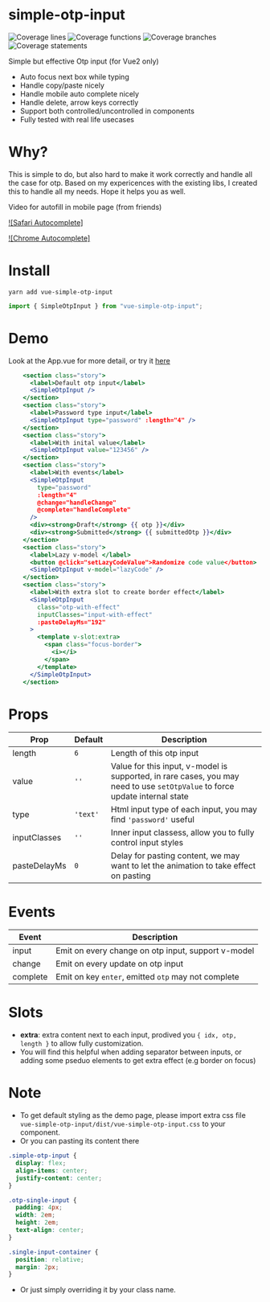 # simple-otp-input

![Coverage lines](https://img.shields.io/badge/Coverage:lines-98.68%25-brightgreen.svg)
![Coverage functions](https://img.shields.io/badge/Coverage:functions-100%25-brightgreen.svg)
![Coverage branches](https://img.shields.io/badge/Coverage:branches-98.21%25-brightgreen.svg)
![Coverage statements](https://img.shields.io/badge/Coverage:statements-98.7%25-brightgreen.svg)

Simple but effective Otp input (for Vue2 only)

- Auto focus next box while typing
- Handle copy/paste nicely
- Handle mobile auto complete nicely
- Handle delete, arrow keys correctly
- Support both controlled/uncontrolled in components
- Fully tested with real life usecases

# Why?

This is simple to do, but also hard to make it work correctly and handle all the case for otp.
Based on my expericences with the existing libs, I created this to handle all my needs. Hope it helps you as well.

Video for autofill in mobile page (from friends)

[![Safari Autocomplete]](https://user-images.githubusercontent.com/20158564/156875581-425dc90a-b534-4b4b-9ba9-7e72a044d2cf.MP4 "Safari")

[![Chrome Autocomplete]](https://user-images.githubusercontent.com/20158564/159843487-a484a8d7-b130-47a2-8107-90c39211f082.MP4 "Chrome")

# Install

```
yarn add vue-simple-otp-input
```

```js
import { SimpleOtpInput } from "vue-simple-otp-input";
```

# Demo

Look at the App.vue for more detail, or try it [here](https://simpletrontdip.github.io/vue-simple-otp-input/demo/)

```jsx
    <section class="story">
      <label>Default otp input</label>
      <SimpleOtpInput />
    </section>
    <section class="story">
      <label>Password type input</label>
      <SimpleOtpInput type="password" :length="4" />
    </section>
    <section class="story">
      <label>With inital value</label>
      <SimpleOtpInput value="123456" />
    </section>
    <section class="story">
      <label>With events</label>
      <SimpleOtpInput
        type="password"
        :length="4"
        @change="handleChange"
        @complete="handleComplete"
      />
      <div><strong>Draft</strong> {{ otp }}</div>
      <div><strong>Submitted</strong> {{ submittedOtp }}</div>
    </section>
    <section class="story">
      <label>Lazy v-model </label>
      <button @click="setLazyCodeValue">Randomize code value</button>
      <SimpleOtpInput v-model="lazyCode" />
    </section>
    <section class="story">
      <label>With extra slot to create border effect</label>
      <SimpleOtpInput
        class="otp-with-effect"
        inputClasses="input-with-effect"
        :pasteDelayMs="192"
      >
        <template v-slot:extra>
          <span class="focus-border">
            <i></i>
          </span>
        </template>
      </SimpleOtpInput>
    </section>
```

# Props

| Prop         | Default  | Description                                                                                                                 |
| ------------ | -------- | --------------------------------------------------------------------------------------------------------------------------- |
| length       | `6`      | Length of this otp input                                                                                                    |
| value        | `''`     | Value for this input, v-model is supported, in rare cases, you may need to use `setOtpValue` to force update internal state |
| type         | `'text'` | Html input type of each input, you may find `'password'` useful                                                             |
| inputClasses | `''`     | Inner input classess, allow you to fully control input styles                                                               |
| pasteDelayMs | `0`      | Delay for pasting content, we may want to let the animation to take effect on pasting                                       |

# Events

| Event    | Description                                         |
| -------- | --------------------------------------------------- |
| input    | Emit on every change on otp input, support v-model  |
| change   | Emit on every update on otp input                   |
| complete | Emit on key `enter`, emitted `otp` may not complete |

# Slots

- **extra**: extra content next to each input, prodived you `{ idx, otp, length }` to allow fully customization.
- You will find this helpful when adding separator between inputs, or adding some pseduo elements to get extra effect (e.g border on focus)

# Note

- To get default styling as the demo page, please import extra css file `vue-simple-otp-input/dist/vue-simple-otp-input.css` to your component.
- Or you can pasting its content there

```css
.simple-otp-input {
  display: flex;
  align-items: center;
  justify-content: center;
}

.otp-single-input {
  padding: 4px;
  width: 2em;
  height: 2em;
  text-align: center;
}

.single-input-container {
  position: relative;
  margin: 2px;
}
```

- Or just simply overriding it by your class name.
